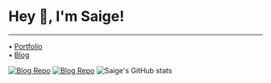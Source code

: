 # Hey 👋, I'm Saige!
---
• [Portfolio](https://saige.wtf)<br/>
• [Blog](https://b.saige.wtf)

[![Blog Repo](https://github-readme-stats.vercel.app/api/pin/?username=saigees&repo=blog&theme=aura)](https://github.com/saigees/blog)
[![Blog Repo](https://github-readme-stats.vercel.app/api/pin/?username=saigees&repo=blog&theme=portfolio)](https://github.com/saigees/portfolio)
![Saige's GitHub stats](https://github-readme-stats.vercel.app/api?username=Saigees&show_icons=true&theme=aura)<br/>

